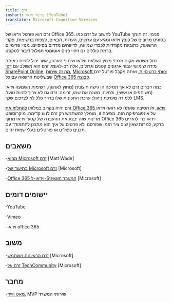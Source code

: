 ```yaml
---
title: זרם
inshort: פורטל וידאו [YouTube]
translator: Microsoft Cognitive Services
---
```



זרם הוא פורטל וידאו של Office 365. לחשוב על זרם כמו YouTube פנימי. זה תומך בסוגים מרובים של קובץ וידאו ומגיע עם ערוצים, הערות, הבאים, לצפות ברשימות, פקדי הרשאות, כתוביות מקודדות לכבדי שמיעה, לדיווחים מדדים בסיסיים. מנויי פרימיום ברמת כוללים גם זיהוי פנים אוטומטי תמלול דיבור לטקסט.

נחל משמש מקום מרכזי מצוין העלאת ווידאו שיתוף הארגון, אשר יכול להיות באותה מידה שימושי עבור ארגונים קטנים וגדולים, אלה רב-לאומי. זרם הוא משולב עם [דפי SharePoint Online](https://docs.microsoft.com/en-us/stream/embed-video-sharepoint), [מה זה שיחות](https://stream.microsoft.com/en-us/blog/share-on-yammer/), [Microsoft צוותי כרטיסיות](https://docs.microsoft.com/en-us/stream/embed-video-microsoft-teams), ואתה מקבל פורטל זרם שבשליטת הרשאה עם כל [Office 365 קבוצה](http://icsh.pt/O365groups).

כמה דברים זרם לא אך תמיכה הן גישה חיצונית (מחוץ לארגון), רשימות השמעה וידאו (משותפים או אישי), ולחיות, משנה את שמו, זרימה. זרם גם לא צריך להיות טועה ללמידה מערכת ניהול; ערכת התכונות שלו בדרך כלל לא לצרכים שלך LMS.

זרם יהיה בקרוב במלואו [להחליף את Office 365 וידאו](https://docs.microsoft.com/en-us/stream/migrate-from-office-365), וזו הסיבה שאתה לא רואה וידאו על אינפוגרפיקה הזה. מסיבה זו, מומלץ להשתמש רק זרם לנוע קדימה. מיקרוסופט מדינות שזה יבצע את ההעברה של קטעי וידאו מתוך Office 365 וידאו כדי להזרים ברקע, למרות שאין שום ציר הזמן שפורסם ולא פרטים על איך הוא מתכנן להתמודד עם תכנים כפולים או פורטלים בעלי שמות זהים.

משאבים
---------

-[מבוא Microsoft זרם](https://www.linkedin.com/pulse/stream-video-portal-now-available-matt-wade/)
    \[Matt Wade\]

-[בתיעוד של Microsoft זרם](https://docs.microsoft.com/en-us/stream/)
    \[Microsoft\]

-[Office 365 וידאו-ל-Stream המעבר](https://docs.microsoft.com/en-us/stream/migrate-from-office-365)
    \[Microsoft\]

יישומים דומים
--------------------

-YouTube

-Vimeo

-וידאו office 365

משוב
---------

-[זרם הרעיונות משתמש](https://techcommunity.microsoft.com/t5/Microsoft-Stream-Ideas/idb-p/StreamIdeas)
    \[Microsoft\]

-[זרם על TechCommunity](https://techcommunity.microsoft.com/t5/Microsoft-Stream-Ideas/idb-p/StreamIdeas)
    \[Microsoft\]

מחבר
---------

-[מאט ווייד](https://www.linkedin.com/in/thatmattwade/), MVP שירותי המשרד


